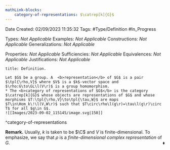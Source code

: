 ```yaml
---
mathLink-blocks:
    category-of-representations: $\catrep[k]{G}$
---
```


<div class="topSpace"></div>

Date Created: 02/09/2023 11:35:32
Tags: #Type/Definition #In_Progress

Types: <i>Not Applicable</i>
Examples: <i>Not Applicable</i>
Constructions: <i>Not Applicable</i>
Generalizations: <i>Not Applicable</i>

Properties: <i>Not Applicable</i>
Sufficiencies: <i>Not Applicable</i>
Equivalences: <i>Not Applicable</i>
Justifications: <i>Not Applicable</i>

``` ad-Definition
title: Definition.

Let $G$ be a group. A  <b>representation</b> of $G$ is a pair $\tpl{\rho,V}$ where $V$ is a $k$-vector space and $\rho:G\to\GL\l(V\r)$ is a group homomorphism.
* The <b>category of representations of $G$</b> is the category $\catrep[k]{G}$ whose objects are representations of $G$ and whose morphisms $T:\tpl{\rho,V}\to\tpl{\tau,W}$ are maps $T\in\Hom_k\!\l(V,W\r)$ such that $T\circ\rho\l(g\r)=\tau\l(g\r)\circ T$ for all $g\in G$.
![[Images/2023-09-02_115145/image.svg|150]]

```
^category-of-representations

<b>Remark.</b> Usually, $k$ is taken to be $\C$ and $V$ is finite-dimensional. To emphasize, we say that $\rho$ is a <i>finite-dimensional complex representation</i> of $G$.<span style="float:right;">$\blacklozenge$</span>

